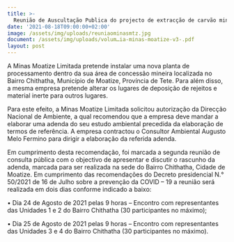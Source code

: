 ```yaml
---
title: >-
  Reunião de Auscultação Publica do projecto de extracção de carvão mineral da Minas Moatize, Lda
date: '2021-08-18T09:00:00+02:00'
image: /assets/img/uploads/reuniaominasmtz.jpg
document: /assets/img/uploads/volum…ia-minas-moatize-v3-.pdf
layout: post
---
```


A Minas Moatize Limitada pretende instalar uma nova planta de processamento dentro da sua área de concessão mineira localizada no Bairro Chithatha, Município de Moatize, Província de Tete. Para além disso, a mesma empresa pretende alterar os lugares de deposição de rejeitos e material inerte para outros lugares.

Para este efeito, a Minas Moatize Limitada solicitou autorização da Direcção Nacional de Ambiente, a qual recomendou que a empresa deve mandar a elaborar uma adenda do seu estudo ambiental precedida da elaboração de termos de referência. A empresa contractou o Consultor Ambiental Augusto Melo Fermino para dirigir a elaboração da referida adenda.

Em cumprimento desta recomendação, foi marcada a segunda reunião de consulta pública com o objectivo de apresentar e discutir o rascunho da adenda, marcada para ser realizada na sede do Bairro Chithatha, Cidade de Moatize. Em cumprimento das recomendações do Decreto presidencial N.° 50/2021 de 16 de Julho sobre a prevenção da COVID – 19 a reunião será realizada em dois dias conforme indicado a baixo:

• Dia 24 de Agosto de 2021 pelas 9 horas – Encontro com representantes das Unidades 1 e 2 do Bairro Chithatha (30 participantes no máximo);

• Dia 25 de Agosto de 2021 pelas 9 horas – Encontro com representantes das Unidades 3 e 4 do Bairro Chithatha (30 participantes no máximo).